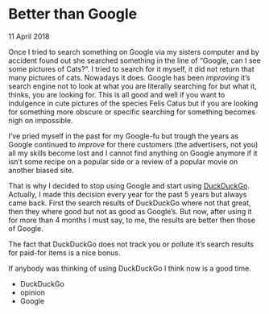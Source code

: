 # Better than Google
11 April 2018

Once I tried to search something on Google via my sisters computer and by accident found out she searched something in the line of “Google, can I see some pictures of Cats?”. I tried to search for it myself, it did not return that many pictures of cats. Nowadays it does. Google has been _improving_ it’s search engine not to look at what you are literally searching for but what it, thinks, you are looking for. This is all good and well if you want to indulgence in cute pictures of the species Felis Catus but if you are looking for something more obscure or specific searching for something becomes nigh on impossible. 

I’ve pried myself in the past for my Google-fu but trough the years as Google continued to _improve_ for there customers (the advertisers, not you) all my skills become lost and I cannot find anything on Google anymore if it isn’t some recipe on a popular side or a review of a popular movie on another biased site.

That is why I decided to stop using Google and start using [DuckDuckGo](https://duckduckgo.com/). Actually, I made this decision every year for the past 5 years but always came back. First the search results of DuckDuckGo where not that great, then they where good but not as good as Google’s. But now, after using it for more than 4 months I must say, to me, the results are better then those of Google.

The fact that DuckDuckGo does not track you or pollute it’s search results for paid-for items is a nice bonus.

If anybody was thinking of using DuckDuckGo I think now is a good time.

* DuckDuckGo
* opinion
* Google
